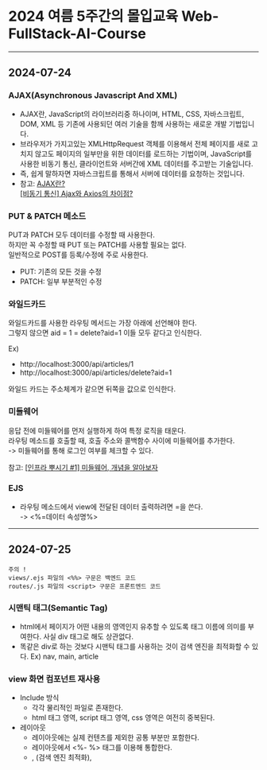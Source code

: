 # 2024 여름 5주간의 몰입교육 Web-FullStack-AI-Course

---

## 2024-07-24

### AJAX(Asynchronous Javascript And XML)

- AJAX란, JavaScript의 라이브러리중 하나이며, HTML, CSS, 자바스크립트, DOM, XML 등 기존에 사용되던 여러 기술을 함께 사용하는 새로운 개발 기법입니다.
- 브라우저가 가지고있는 XMLHttpRequest 객체를 이용해서 전체 페이지를 새로 고치지 않고도 페이지의 일부만을 위한 데이터를 로드하는 기법이며, JavaScript를 사용한 비동기 통신, 클라이언트와 서버간에 XML 데이터를 주고받는 기술입니다.
- 즉, 쉽게 말하자면 자바스크립트를 통해서 서버에 데이터를 요청하는 것입니다.
- 참고: [AJAX란?](https://daegwonkim.tistory.com/445)  
        [[비동기 통신] Ajax와 Axios의 차이점?](https://hstory0208.tistory.com/entry/%EB%B9%84%EB%8F%99%EA%B8%B0-%ED%86%B5%EC%8B%A0-Ajax%EC%99%80-Axios%EC%9D%98-%EC%B0%A8%EC%9D%B4%EC%A0%90)

### PUT & PATCH 메소드

PUT과 PATCH 모두 데이터를 수정할 때 사용한다.  
하지만 꼭 수정할 때 PUT 또는 PATCH를 사용할 필요는 없다.  
일반적으로 POST를 등록/수정에 주로 사용한다.

- PUT: 기존의 모든 것을 수정
- PATCH: 일부 부분적인 수정

### 와일드카드

와일드카드를 사용한 라우팅 메서드는 가장 아래에 선언해야 한다.  
그렇지 않으면 aid = 1 = delete?aid=1 이들 모두 같다고 인식한다.

Ex)

- http://localhost:3000/api/articles/1
- http://localhost:3000/api/articles/delete?aid=1

와일드 카드는 주소체계가 같으면 뒤쪽을 값으로 인식한다.

### 미들웨어

응답 전에 미들웨어를 먼저 실행하게 하여 특정 로직을 태운다.  
라우팅 메소드를 호출할 때, 호출 주소와 콜백함수 사이에 미들웨어를 추가한다.  
-> 미들웨어를 통해 로그인 여부를 체크할 수 있다.

참고: [[인프라 뿌시기 #1] 미들웨어, 개념을 알아보자](https://velog.io/@unyoi/%EC%9D%B8%ED%94%84%EB%9D%BC-%EB%BF%8C%EC%8B%9C%EA%B8%B01-%EB%AF%B8%EB%93%A4%EC%9B%A8%EC%96%B4-%EA%B0%9C%EB%85%90%EC%9D%84-%EC%95%8C%EC%95%84%EB%B3%B4%EC%9E%90)

### EJS

- 라우팅 메소드에서 view에 전달된 데이터 출력하려면 =을 쓴다.  
  -> <%=데이터 속성명%>

---

## 2024-07-25

    주의 !  
    views/.ejs 파일의 <%%> 구문은 백엔드 코드  
    routes/.js 파일의 <script> 구문은 프론트엔드 코드

### 시맨틱 태그(Semantic Tag)

- html에서 페이지가 어떤 내용의 영역인지 유추할 수 있도록 태그 이름에 의미를 부여한다.
  사실 div 태그로 해도 상관없다.
- 똑같은 div로 하는 것보다 시맨틱 태그를 사용하는 것이 검색 엔진을 최적화할 수 있다.
  Ex) nav, main, article

### view 화면 컴포넌트 재사용

- Include 방식
  - 각각 물리적인 파일로 존재한다.
  - html 태그 영역, script 태그 영역, css 영역은 여전히 중복된다.
- 레이아웃
  - 레이아웃에는 실제 컨텐츠를 제외한 공통 부분만 포함한다.
  - 레이아웃에서 <%- %> 태그를 이용해 통합한다.
  - <body>, <meta>(검색 엔진 최적화), <style>, <script> html 태그를 적용할 수 있다.

-> 기본적으로는 레이아웃 기술을 사용하고, 레이아웃을 적용해도 중복되는 부분은 부분적으로 Include 파일로 따로 뺀다.

---

## 2024-07-26

### DBMS

데이터 관리 SW 시스템

- RDBMS
  - RDBMS 특징
    - 결함이 없는 데이터를 안정적으로 영구적으로 관리하는 것이 주요 목적
    - 데이터 수가 많으면 RDBMS는 속도가 떨어진다.
    - DB 서버 복제가 오래 걸린다.
    - 속도보다 무결성 데이터 수집을 목적으로 한다 !
    - Constraints(제약사항)을 이용하여 무결성 데이터를 수집한다.(데이터에 결함이 있다면, 에러를 발생시킨다.)
    - Ex) MySQL, MariaDB(MySQL과 유사), PostgreSQL
  - RDBMS 구조
    - Databases - Tables - Rows - Columns
    - TABLE간의 관계 기반 정형 데이터 관리
    - TABLE의 관리 항목은 사용자 관리 항목(제목, 내용 등)과 시스템 관리 항목(ID, 등록일시, IP 등)으로 나뉜다.

- NoSQL
  - 관계형 데이터베이스의 한계를 극복
  - 빠른 응답 속도, 높은 가용성(사용자가 늘어남에 따라 자원(DB 서버)을 늘렸다 줄였다 가능), 확장성(DB 서버를 실시간으로 복제해서 확장하는 것이 자유롭다.
    -> Scale-Up:단일 서버 CPU/메모리 추가, Scale-Out:서버를 추가), 가용성(백업(스탠바이)서버 없이 사용 중에 실시간으로 DB 서버가 늘릴 수 있다.)
  - 데이터 양이 많고(빅데이터), 데이터 구조가 정해져있지 않은 경우 NoSQL을 사용한다.
  - 정형 데이터 방식으로도, 비정형 데이터도 관리할 수 있다.
  - 실시간으로 확장이 가능하다.
  - 트래픽을 예측할 수 없는 경우 사용된다.

- Document DB
  Ex) MongoDB
- KEY-VALUE DB
  Ex) REDIS

---

## 2024-07-29

### MySQL

- Schema(=Database)
- Character Set은 utf8mb4(utf8에 이모지를 포함한 최신 버전)
- collation은 unicode_ci를 선택하면 정렬을 할 수 있다.

- MySQL 데이터 유형
  - 문자형
    - CHAT(고정길이형)
      - 문자열 고정길이는 해당 길이만큼 사이즈를 사용한다.
      - 실제 데이터가 안들어가도, 데이터 길이가 고정된 형태 데이터 입력
      - 길이가 정해져 있는 데이터를 사용할 때 CHAR를 사용한다.
    - VARCHAR(가변길이형)
      - 문자열 가변길이
      - 알파벳 한 글자: 1byte, 유니코드 한 글자: 2byte
    - TEXT
      - 1000자리 이상의 긴 문자열

- MySQL TABLE 제약조건
  - PK(Primary Key)
  - NN(Not Null)
      NULL은 Data가 입력 안된 초기 상태, 공백 문자는 값이 들어가 있다.
  - UQ(Unique Key)
      Primary Key는 Unique Key
  - ZF(Zero Fill)
      남는 공간은 0으로 채운다.
  - AI(Auto Increment)
      자동 증가

### Model

데이터의 구조를 프로그래밍 언어로 표현한 클래스  
물리적인 테이블을 백엔드에서 제어하기 위함

- Data Model: DB의 TABLE과 1대1 매핑된다.
- View Model: 화면의 구조가 기준
- DTO Model: 여러 모델의 데이터를 하나의 모델로 준다.

### ORM

모델과 물리적인 TABLE을 1대1 매핑해 모델을 통해 관리한다.  
ORM 프레임워크에서 동적으로 SQL 쿼리를 만들어준다.


### Code First & Model First

코드로 모델을 만들고, DB를 적용한다.  
새로운 프로젝트를 만들 때 사용한다.

- Database First
  - 만들어진 DB를 바탕으로 코드에 적용한다.
  - 이미 운영 중인 시스템에 사용한다.

### /model/index.js

index.js는 물리적인 데이터베이스 그 자체를 가리킨다.

---

## 2024-07-31

사용자 사이트는 UI/UX도 좋아야 하고, 디자인도 최신 트렌드를 따라가기 위해 프론트와 백엔드를 나눠서 개발하지만,  
관라지 사이트는 디자인을 신경 쓸 필요가 없기 때문에, 백엔드에서 모든 것을 개발하기도 한다.

### Socket.io 모듈

- 클라이언트 -> 서버로 전송한 메시지 수신
  - on 메소드
    현재 접속되어 있는 클라이언트로부터 메시지를 수신하려면 on 메소드를 사용한다.
    - io.on
      - 'connection' : socket.io의 기본 이벤트, 사용자가 웹사이트에 접속하면 자동으로 발생하는 이벤트
    - socket.on - 해당 클라이언트에서 메세지를 보낸다.

- 서버 -> 클라이언트로 메시지 전송
  - emit 메소드
    - io.emit
      - 서버가 현재 접속해있는 모든 클라이언트에게 이벤트 전달
      - io.emit은 연결된 모든 클라이언트를 대상으로 한다.
        -> 따라서 sender인 socket에 해당되는 client에게도 전달된다.
    - socket.emit
      - 서버쪽에서 event를 발생시키는 함수
      - 서버에서 이벤트 발생시키면 클라이언트 페이지의 해당 이벤트 리스너에서 처리
      - 해당 소켓을 통해 클라이언트에게 메시지 전송
      - sender인 socket의 클라이언트는 제외한다.

참고: [[Node.js] Socket.io 모듈 (.emit .on)](https://velog.io/@rzee/Node.js-Socket.io-%EB%AA%A8%EB%93%88-.emit-.on)  
      [Socket.io - io.emit(io.sockets.emit)과 socket.broadcast.emit의 차이](https://velog.io/@nittre/NodeJS-io.emitio.sockets.emit%EA%B3%BC-socket.broadcast.emit%EC%9D%98-%EC%B0%A8%EC%9D%B4)

### CORS

- 같은 서버 도메인이 아닌 다른 도메인에서 데이터를 호출할 때, 차단되어 CORS 이슈가 생긴다.
  -> 동일 출처 원칙을 위반
- 허용된 도메인에 대해서 데이터/소캣 기능을 제공할 수 있도록 CORS 설정이 필요하다.
- 데이터를 제공하는 도메인과 사용하는 도메인이 다르면, 시스템 상에서 차단한다.
- 도메인을 등록하면 사용할 수 있다.
- restful, 채팅 서버에서 CORS 이슈가 많이 발생한다.

### JWT

JSON 형식의 데이터를 암호화해 놓은 토큰

- 토큰을 까보면 JSON 데이터가 들어있다.
- 토큰에 담겨져있는 데이터는 바꿀 수 없다.
  -> 바꾸면 깨져버리기 때문에 안전하다.
- JWT 토큰의 형식
  - HEADER: 토큰 종류와 해시 알고리즘 정보 제공
  - PAYLOAD: 토큰으로 저장하는 실제 데이터인 JSON 데이터를 인코딩하여 저장하는 영역
  - SIGNATURE: 일련의 문자열로 서버에서 발급해준 특정 문자열로 시그니처 값을 통해서 사버의 값과 비교해 토큰이 변조되었는지 여부를 확인할 수 있는 값 설정.
- PAYLOAD 영역에 들어있다.
- 토큰을 만들 때도 인증키가 필요하고, 까볼 때 만들때 사용했던 인증키가 필요하다.(양방향 암호화)

    Q. JWT 토큰을 왜 쓰는가?
      - 용도
        이기종 시스템 간의 데이터 상호교환을 통한 시스템 통합수단으로 사용
      - 오리지널 데이터를 변조없이 주고 받을 수 있다.
      - JWT토큰은 기본적으로 변조 불가능하다.
      - 난독화/복호화 사용이 간편해 각종 시스템간 데이터 교환 표준 포맷으로 사용된다.

      로그인 한 사용자의 정보를 유지한다.  
      로그인을 했는지 안했는지 확인한다.

      - 랜덤한 JWT 토큰 시크릿 키 만들기
        참고: [JWT Secret Key 생성하기](https://velog.io/@5w31892p/JWT-Secret-Key-%EC%83%9D%EC%84%B1)

      - JWT 까보기
        https://jwt.io/
        JWT 토큰에는 공개되도 괜찮은 데이터만 담아야 한다.  
        JWT 토큰이 localStorage에 담겼을 때, 그걸 저 사이트를 통해 까볼 수 있다.  
        JWT를 까봤을 때 중요한 개인정보가 담겼으면, 유출될 수 있다.  
        -> JWT 토큰에 개인정보를 담을 경우, 암호화해서 담아야한다.  

---

## 2024-08-01

### RESTful

Q. REST API와 RESTful API의 차이는 뭘까?  
  RESTful은 REST의 설계 규칙을 잘 지켜서 설계된 API를 RESTful한 API라고 합니다.  
  즉, REST의 원리를 잘 따르는 시스템을 RESTful이란 용어로 지칭됩니다.

참고: [REST란? REST API 와 RESTful API의 차이점](https://dev-coco.tistory.com/97)

라우터 파일은 업무 단위로 나누는 것이 좋다.

---

## 2024-08-02

### 서버 세션

세션(서버 메모리)을 만들어 특정 도메인에셔 발급해준 쿠키를 갖는다.  
브라우저의 헤더에 쿠키가 들어있어, 서버에서는 브라우저에서 요청을 할 때, 토큰을 가져와서 읽어본다.

### 쿠키

- 텍스트 파일
- 서버에서 발급한다.
- 세션을 만들 때 쿠키를 같이 굽는다.
- 세션은 로그인하는 사용자마다 만든다.
- 세션은 고유한 id를 가지는데, 세션 id라고 한다.
- 세션 아이디를 쿠키에 저장한다.
- 서버에 요청할 때마다, 쿠키 값을 추출한다.

### 분산 서버

사용자가 적으면 한 대의 서버로도 충분하다.  
동접자가 많아지면 서버를 더 두고, 로드밸런서를 통해 관리한다.  
여러 대의 서버를 두는 것을 분산 서버라고 한다.

- 문제
  한 대의 서버를 통해 로그인을 관리하면 문제가 없는데, 분산 서버를 기반으로 사용하면 세션 문제가 생긴다.  
  -> 요청과 응답이 있을 때마다 어느 서버로 보낼지는 모른다.  
  -> 1번 서버에서는 로그인을 해서 세션이 생겼는데, 다른 페이지를 들어갔더니 2번 서버에서 세션이 없어서 다시 로그인을 해야하는 세션 이슈가 생길 수 있다.

- 해결
  세션을 메모리에 저장하는 것이 아니라, DB에 저장한다.(주로 Redis)

### 클라우드 컴퓨팅

물리적인 컴퓨터를 보다 더 효율적으로 사용할 수 있도록 사용방법을 바꾼다.  
빅데이터를 저장하고 관리할 수 있다.  
하드웨어는 같다. 물리적인 서버는 변화가 없다.

### 하드웨어 가상화 기술

- 호스트 가상화 기술 환경
  - Host OS를 설치하고, 그 위에 가상화 소프트웨어를 설치하고, 그 위에 어플리케이션을 설치한다.
  - 사용자 환경에서 가상화 기술 시용
    -> 가상화 소프트웨어: VMWare, Virtual Box
- 하이퍼바이저 가상화 기술 환경
  - Host OS를 설치하지 않고, 하드웨어위에 하이퍼바이저 소프트웨어를 설치한다.
  - 실행 속도와 성능이 더 좋다.
    -> Ex) 마이크로소프트의 Hyper-V, Citrix Xen Hypervisor

-> 클라우드는 하드웨어 가상화 기술이라고 할 수 있다 !

### 클라우드 기반 서비스

- On-Promise
  - 1 하트웨어, 1 OS
  - 문제: 오래 걸림
  - 옛날 방식
  - 모든 걸 다 해야 됨
- IaaS (Infrastructure as a Service) (=이아스)
  - Hypervisor(가상화 소프트웨어)가 설치됨
  - 필요한 OS를 VM에 만든다.
  - 기싱 사버에 소스를 올린다.
  - OS 만드는 거 빠름
  - 문제: 소스가 배포되고, 소스가 돌아갈 수 있도록 Off-the-shelf 작업(런타임 환경 구성)을 해야 한다. -> 오래 걸림
- CaaS (Containers-as-a-Service) (=카스)
  - 개발 소스와 개발 소스가 작동할 수 있는 런타임 환경을 묶어서 하나의 Container(도커 파일)를 배포한다.
  - Off-the-shelf 작업을 안해도 된다.
  - 효율적이다.

### 클라우드 컴퓨팅 서비스

- IaaS
  - 내 입맛에 맞게 구성 가능
  - OS 만들어야 함.
  - 싸다.
- CaaS
  - 제일 비싸다.
  - 개발 소스만 배포하면 바로 돌아간다.
  - OS 만들 필요 X, 가상 컴퓨터 공간을 제공해준다.
  - 개발자가 할 일이 없음
  - IaaS의 진보된 방식
- PaaS
  - OS, 런타임 환경, DBMS 모두 제공
  - 어플리케이션만 배포하면 된다.
  - Serverless
  - 완성된 백엔드를 제공 Ex) Firebase
- FaaS
  - MSA
- SaaS
  - 완성된 소프트웨어
  - 회원가입을 하고 결제해서 빌려쓴다.
  - Ex) Notion

참고: [IaaS vs PaaS vs SaaS vs FaaS vs CaaS](https://velog.io/@choidazzi/IaaS-vs-PaaS-vs-SaaS-vs-FaaS-vs-CaaS)

### 아키텍처

- 모놀리식(Monolithic Architecture)
  - 모든 기능이 유기적으로 연결되어 있기 때문에, 올릴 때 통째로 배포해야 한다.
  - 단점: 사용자가 있든 없든 항상 서버를 올려놔야 한다. -> 고정 비용이 많이 든다.
- MSA(MicroService Architecture)
  - 기능단위로 각각의 기술로 개발되고, 각자 독립적으로 배포/서비스된된다.
  - 하나의 기능을 수정하면 다 올릴 필요없이 그것만 배포하면 된다. -> 유지보수가 쉽다.
  - 사용자 트래픽을 예측할 수 없을 때 좋다.
    -> 사용자 요청이 늘어나면, 서버를 자동으로 늘린다. 사용자가 없어지면 서버가 다시 줄어든다.
  - 사용자가 요청했을 때만 작동하기 때문에, 사용한 만큼만 비용을 내면 된다.
    -> MSA를 사용하면서 클라우드 환경에서 서비스하는 기술을 "서버리스"라고 한다.
    -> FaaS는 서버리스의 하위집합
  - 어려움
-> 보통 섞어서 개발한다. 모든 기능을 MSA로 개발하는 것이 좋은 게 아니다.
  유기적이어야 하는 기능/트래픽이 정적인 기능은 모놀리식으로, 사용자 요청이 많은 기능만 MSA로 개발하면 된다. 특정 기간에 갑자기 몰리면 MSA로 개발한다.

참고: [[MSA] 마이크로서비스 코딩 공작소 - 1장](https://velog.io/@jeongbeom4693/MSA-%EB%A7%88%EC%9D%B4%ED%81%AC%EB%A1%9C%EC%84%9C%EB%B9%84%EC%8A%A4-%EC%BD%94%EB%94%A9-%EA%B3%B5%EC%9E%91%EC%86%8C-1%EC%9E%A5)

---

## 2024-08-05

### 클라우드 기반 서비스하기(IaaS)

- VPC(Virtual Private Cloud)
    가상 서버를 배치시킬 수 있는 가상의 네트워크
  - 논리적으로 분리된 가상의 사설 네트워크 공간
    업무의 목적에 따라 네트워크를 나누어 사용하실 수 있도록 논리적으로 격리된 네트워크를 제공합니다.  
    또한 사설 IP 주소와 Subnet 생성, 네트워크 게이트웨이, 접근 제어 등을 지원함으로서, 손쉽게 전용 네트워크를 확보하실 수 있습니다.  

- Subnet
VPC 내에 세분화된 격리 공간을 제공

- 서버 OS 업데이트
sudo apt update
sudo apt upgrade
sudo apt autoremove

- Q. 왜 WAS 서버와 웹 서버를 나누는가?
  실제 서비스에는 물리적인 서버가 최소한 3대가 필요하다.  
  -> 로드 밸런서를 두어 서버를 확장한다.  
  ![alt text](image.png)

  항상 웹서버는 public IP로 80포트로 접속되며, 항상 열려있다.  
  -> 보안적으로 취약하다.

  항상 웹서버의 80포트는 열려있기 때문에, 백엔드 서버는 WAS 서버로 개별 포트를 두고 서비스를 한다.  
  설령 80포트가 뚫려도, 외부에서는 직접적으로 들어오지 못하기 때문에 WAS와 DB 서버는 뚫리기 어렵다.
  -> 프락시 환경(공개된 public IP를 통해 들어오는것이 아닌, public IP를 통해 내부의 private IP로 접근한다.)

- ACG
  - Inbound
    0.0.0.0/0로 설정하면, 아무나 서버에 접근할 수 있다.
  - outbound

  http://~ 는 80 port로 통신한다.
  https://~ 는 443 port로 통신한다.

### DNS

도메인 주소를 관리하는 서버

1. 사용자가 도메인 주소를 입력한다.
2. 통신사로 사용자가 입력한 호스트, 도메인 주소, IP 주소를 전달한다.
3. 해당하는 도메인을 관리하는 DNS 서버를 찾는다.
4. DNS는 호스트명과 도메인 주소로 서비스하는 서버의 IP 주소를 찾는다.
5. IP 주소로 직접적으로 서버와 통신한다.

Ex) www.naver.com
호스트명: www
도메인: naver.com

---

## 2024-08-06

### AWS

클라우드는 사용한 만큼만 후불

- IAM 계정: Identity and Access Management

- 클라우드 서비스명: EC2(가상서버-IaaS)
  -> 서비스 관리단위: 인스턴스

- 클라우드 서비스명: S3(스토리지)
  -> 서비스 관리단위: 버킷

- 클라우드 서비스명: Lambda(가상서버-FaaS)
  -> 서비스 관리단위: 함수

### AWS EC2

1. 인스턴스 시작
2. 탄력적 IP(고정 IP) 주소 할당 후 연결
   -> 고정 IP를 통해 원격 서버 연결
3. putty로 연결
   - 사용자 계정 root: ec2-user
   - sudo su
     -> root 권한 위임 후 설정
   - 리눅스 명령어
     - rpm -qa \*-release
     - cat /proc/version
4. Node Framework 설치
   - sudo dnf install nodejs
5. pm2 기반 WAS 서비스
   - pm2 설치
     - npm install pm2 -g
   - 서비스 폴더 만들고 접근 권한 주기
     - sudo mkdir-p -- /var/www /var/www/nodechatapp
     - sudo mkdir-p -- /var/www /var/www/nodechatadmin
   - WinSCP로 서비스 폴더에 개발 소스 업로드하기
   - 패키지 설치
     - npm i
   - pm2로 시작 모듈을 app.js로 하여 노드 애플리케이션 시작하고 관리
     - 단일 스레드 기반 서비스
       - pm2 start app.js --name nodechatadmin
     - 멀티코어 클러스터링 기반 분산환경 제공
       - pm2 start app.js --name nodechatadmin -i 0
       - 주요 pm2 명령어
         pm2 list
         pm2 start www--name nodechatapp
         pm2 stop nodechatapp
         pm2 restart nodechatapp
         pm2 delete nodechatapp
         pm2 monit
6. NginX 웹서버 설치
   - dnf install nginx
     -> 넌 지금부터 웹서버야
   - nginX 서비스 관리 명령어
     - sudo systemctl enable nginx
     - sudo systemctl start nginx
     - sudo systemctl status nginx
     - sudo systemctl stop nginx
7. 도메인 주소 기반 가상 호스팅
   - nginx 설정 파일 수정
     - sudo vi /etc/nginx/nginx.conf
       server {
         listen 80;
         server_name 3.37.185.159 cbnu13.wechatmaker.com;

         location / {
           proxy_pass http://172.31.9.22:5001;
           proxy_http_version 1.1;
           proxy_set_header Upgrade $http_upgrade;
           proxy_set_header Connection $http_connection;
           proxy_set_header Host $http_host;
           proxy_cache_bypass $http_upgrade;
           }
       }
   - 모든 nginx 설정 변경 후에는 반드시 설정파일 구문 검사 후 재시작해줘야 한다.
     - sudo nginx -t
       설정 파일이 잘 수정되었는지 확인하는 테스트/문법 검사 실행
       문제가 없다면, test is successful
     - sudo nginx -s reload
       nginx 재시작
8. 서비스를 종료하고 삭제
   - 인스턴스
     - 인스턴스 중지: 잠시동안 중지한다.(돈은 계속 빠져나간다.)
     - 인스턴스 시작/재부팅: 시작한다.(탄력적 IP를 설정하지 않았다면, public IP가 바뀔 수 있다.)
   - 탄력적 IP
   - 보안 그룹(default는 삭제하지 않는다.)

  Q. 웹 서버를 통해 도메인 주소를 세팅하는 이유
    1. 도메인을 사용하지 않으면, 사용자가 IP와 port를 외워야 한다.
      도메인을 이용하면 기본 80포트로 연결된다.
      관리해 줄 필요 x, IP와 port를 외울 필요 x
    2. 보안적 문제
      ! 백엔드가 돌아가는 WAS 서버의 port를 개방하면 보안적으로 좋지 않다.
      http: 80 port
      https: 443 port
      -> Ex) 사용자가 WAS 서버의 3000번 port로 직접 들어올 수 있으면, 공격해서 소스를 가져오면, 털린다.
      사용자가 웹 서버는 털려도 된다.
      웹 서버로 들어오는 것을 프록시라고 한다.

  ! WAS는 일반적으로 private IP로 통신한다.
    -> Why? 외부에서 직접적으로 들어오는 경우만 public IP를 사용한다.
    private IP로 통신할 때는 기본적으로는 port 규칙/제약이 없다.(-> 리눅스 방화벽 프로그램으로 port를 제한한다.)
    웹서버만 public IP로 통신하고, 내부적인 서버와 통신할 때는 private IP로 통신한다.

  ! nginx를 사용하면, 서버를 여러 개 뒀을 때 지가 알아서 로드밸런싱을 한다.

### Maria DB Server

- 설치
  sudo yum install -y mariadb105-server
- 접속
  mysql -u root -p
  암호는 설정되어 있지 않기 때문에, 엔터
- DB 선택
  use mysql
- 외부에서 Maria DB 접속 설정
  select host, user, password from user;
  grant all privileges on*.* to 'root'@'%' identified by 'yugyeong';
  flush privileges;

### Redis

서버를 한 대 이상 사용할 때 사용할 수 있다.  
분산 메시징 시스템에 사용할 수 있다.

### SSL(Secure Sockets Layer)

보안 소켓 계층

- 사용자와 서버간의 통신을 하는 안전한 통로를 개설한다.
- 통로 안에서 데이터를 주고 받는다.
  -> SSL 기반으로 http 통신을 하는 방법이 https로 통신하는 것이다.
- 무료 SSL 비영리 단체: Let's Encrypt

Q. SSL을 어떻게 적용할까?
  웹서버에 SSL 인증서를 설치한다.
  인증서를 서버에 바인딩(설치)한다.
  인증서 파일이 만들어지면, nginx에 추가한다.
  사용자가 요청할 때마다 먼저 인증서를 통해 통로를 만들고 안전하게 데이터를 주고 받는다.

---

## 2024-08-07

웹브라우저: 웹브라우저에 전달된 웹페이지 소스를 해석한다.
프론트엔드: HTML을 변조하여, 웹사이트에 동적으로 보여준다.

### JavaScript

  -> 타입 지정이 불가하다.
  -> 불안정

### AltJS

순수 JavaScript의 대안으로 개발된 또 다른 언어
AltJS로 개발된 언어는 컴파일 과정을 통해 순수 JavaScript로 변환된다.
JavaScript와 함깨 사용할 수 있다.

### TypeScript

- 컴파일 과정
  타입스크립트 -> 컴파일 -> 자바스크립트 -> 실행
- 자바스크립트 문법을 확장한 상위 호완성 제공(SuperSet)을 통해 순수 자바스크립트와 혼용하여 사용 가능
- 정적 타입 검사 기능
- 단점: 대규모 어플리케이션이나 소스가 큰 경우, 컴파일 타임이 길어질 수 있다.(자바스크립트로 변환하기 때문에)

- TypeScript Annotation
  - 타입스크립트에서 변수/함수, 객체 속성의 데이터 타입을 지정하는 것
  - ype 검사를 수행하여 잠재적 에러를 확인할 수 있다.
  - 팀 협업을 할 때 동일 타입을 공유함으로써, 코딩컴벤션(코딩규칙)을 통한 팀 협업을 제공한다.

### MariaDB

[윈도우 MariaDB 설치하기](https://blog.naver.com/julie0427/223367603979)

---

## 2024-08-08

  Q. 어떨 때 타입 지정 방식을 사용하고, 인터페이스를 사용하는가?
  A. 코딩은 일관성있어야 한다.
    대부분 JSON 데이터와 같이 다양한 데이터의 구조를 정의할 때는 인터페이스를 사용한다.

개발 컨벤션: 똑같은 기능을 구현하는 방법이 정말 많기 때문에, 팀 내에서 코딩 규칙을 정의한다.

### React 프로젝트 만들기

- 화면의 작은 단위인 Component 기반으로 개발한다.
- JSX(JavaScriptXML) 문법을 이용한다.
  -> HTML처럼 보이는 코드는 HTML이 아니라, JSX 문법이다.
  - 실행 과정
    1. JSX 코드를 순수 자바스크립트 코드로 변환한다.
    2. 자바스크립트가 실행되어 HTML이 생성된다.
        -> yarn build 명령어 실행 시 build 폴더가 생성되는데, 이는 번들링 과정을 통해 만들어진 리액트의 최종 결과물이다.(정적 리소스가 만들어진다.) 이 build 폴더를 서버에 배포한다.
    3. 서버에서 보내준 HTML 태그들을 웹브라우저에 올린다.
        이때 웹브라우저의 메모리 상에 HTML 요소를 올린다.
        이 메모리를 DOM이라고 한다.
- Virtual DOM: DOM 내의 변경된 부분만 DOM에 적용한다.
  HTML DOM: 특정 영역만 바뀌어도 전체 웹페이지 DOM을 다시 렌더링한다.

- CRA
  - 가장 올드하다.
  - 최초에 프로젝트를 만들고, 구성하는데 너무 오래걸린다.

- Vite
  - Next.js 도입전까지 가장 많이 사용되던 리액트 프로젝트 생성/개발 방식
  - 기존 CRA 프로젝트 기반의 비효율성(번들링) 개선과 현대적 프론트엔드 애플리케이션 요구사항 반영

- NEXT.js
  NEXT.js는 두 가지의 라우팅 방식을 지원한다.  
  프론트엔드와 백엔드 모두 적용 가능(풀스택 개발자 프레임워크)
  - Pages Router
    - /apps에 화면 컴포넌트 파일들이 위치한다.
  - App Router
    - V14버전부터 App Router 방식이 Default로 적용되었다.
    - /pages에 화면 컴포넌트 파일들이 위치한다.
    - /api에서 백엔드를 개발할 수 있다.

---

## 2024-08-09

### NextJS

- React & NextJS 프로젝트 구조
  물리적인 html 페이지는 바뀌지 않고, 그 안의 컴포넌트만 바뀐다.  
  웹페이지의 특정 영역을 그때그때 바꾸기 때문에, 화면 깜빡거림 없이 구현할 수 있다.  
  웹페이지 단위의 "페이지 컴포넌트(/pages/...)"와 "재사용 가능한 화면 컴포넌트(/components/...)"를 구성하여 유지보수를 쉽게 할 수 있다.  
  
  ![alt text](image-1.png)
  
  - app.tsx: 전체 레이아웃 구성
  - index.tsx: 메인 페이지 컴포넌트(최초로 보여질 기본 페이지)
  - next-env.d.ts: 설치된 패키지가 타입스크립트를 지원하지 않는지 알려준다.
  - package.json
    dependencies: 실제 서비스와 관련된 패키지
    devDependencies: 개발할 때 사용하는 패키지
  - postcss.config.mjs
      css 후처리기 관련 config 설정 파일
      -> css는 전처리기(css를 자동으로 만들어준다)와 후처리기(만들어진 css를 브라우저에서 실행할 수 있도록 해준다)
  - tsconfig.json
    타입스크립트 관련 config 설정 파일
  - _(언더스코어)로 시작되는 파일과 폴더
    - 특별한 용도(대부분 애플리케이션의 전반적인 구조와 동작을 정의하는 시스템 파일이나 설정 파일)로 사용된다.(NextJS에서 제공하는 컨벤션)
    - 라우팅 규칙에서 빠진다.(자동 라우팅 메커니즘에서 제외한다.)
    - 프라이빗으로 간주한다.
  - @/
    최상위에서 경로를 나타낸다.

- Next Page Router 프로젝트 실행 순서
  1. 사용자 웹브라우저 NextApp 최초 호출(도메인주소) 
  2. _app.tsx(서버에서 실행) 
  3. _app.tsx내 메인 페이지 컴포넌트 호출(서버에서 실행) 
  4. _document.tsx 호출(서버에서 실행) 
  5. Single Web HTML Page 생성(서버에서 실행) 
  6. 클라이언트로 Single Web HTML Page 전송
  7. 메인 페이지 기능 작동

### JSX

JavaScript 언어에 XML 표기문법을 추가한 자바스크립트 확장문법  
리액트에서 HTML 태그와 유사하게 태그방식으로 UI를 표현하는 방식 제공  
JSX는 HTML 태그처럼 보이지만 HTML태그는 아니며, 자바스크립트 +XML 문법을 이용

- 최상위 태그는 하나이어야 한다.
  Ex) <div></div><div></div>와 같이 최상위 태그가 여러 개이면 안된다.
      <></> 또는 <Fragment></Fragment> 스타일이 없는 <div></div>로 감싸준다.
- 컴파일 과정
  JSX Code -> Client JavaScript 파일 -> 자바스크립트에 의해 HTML 태그 생성
- 닫는 태그가 반드시 필요하다.

### React

대문자로 시작하는 파스칼식으로 사용한다.
리액트에서는 참조할 때, require 대신 표준 문법인 import를 사용한다.

- **컴포넌트**
  - 페이지 컴포넌트는 사용자가 라우팅주소를 통해 호출하는 기본단위로 작동된다.
  - 리액트 컴포넌트는 props(속성값)를 통해 부모 컴포넌트로부터 입력값들을 전달(읽기전용)받고,
    컴포넌트의 실행결과는 리액트 JSX요소를 반환한다.
  - 부모 컴포넌트에서 자식 컴포넌트로 값을 전달할 떄는 읽기전용 데이터 속성인 props을 통해 전달하고,
    해당 컴포넌트의 자체 상태 값(수정가능한 데이터) 관리는 state란 개념을 이용한다.
    -> state 데이터는 백엔드에서 가져오기도 한다.

  ![alt text](image-2.png)

  - **props**: 부모 컴포넌트에서 자식 컴포넌트로 전달하는 읽기전용 데이터
  - **state**: 컴포넌트에서 상태값을 저장하고, 변경하는 데이터(해당 컴포넌트 안에서만 사용 가능)
  - **context**: 전역 상태관리 공간

  - **함수형 컴포넌트**
    - React v16 이후부터 클래스 컴포넌트에서 함수형 컴포넌트가 기본으로 변경
    - Hooks를 통한 state 및 LifeCycle 관리 기능 제공
    - Pages폴더 내에 존재하는 페이지 컴포넌트 파일명은 라우팅주소 체계로 사용된다.
      -> 파일명을 신중히 정해야 한다.

  - 재사용하기 위해 페이지를 컴포넌트로 쪼갠다.

[케이스 스타일(Case Styles): 카멜식, 케밥식, 파스칼식, 스네이크식](https://htc-refactor.tistory.com/entry/%EC%BC%80%EC%9D%B4%EC%8A%A4-%EC%8A%A4%ED%83%80%EC%9D%BCCase-Styles-%EC%B9%B4%EB%A9%9C%EC%8B%9D-%EC%BC%80%EB%B0%A5%EC%8B%9D-%ED%8C%8C%EC%8A%A4%EC%B9%BC%EC%8B%9D-%EC%8A%A4%EB%84%A4%EC%9D%B4%ED%81%AC%EC%8B%9D)

---

## 2024-08-12 ~ 2024-08-15

### useState

데이터 소스가 바뀌면 UI가 다시 렌더링된다.

### useEffect

- 컴포넌트 라이프사이클
  - 마운팅(Mounting)
    - 최초 1회
    - 컴포넌트의 props, state 값을 초기화하고 JSX를반환하여, 컴포넌트 UI를 최초 렌더링하고 화면에 표시하는 과정
  - 업데이팅(Updating)
    - 반복 발생(부분 렌더링)
    - 컴포넌트의 state, props가 변경되면, 화면을 재렌더링하여 화면을 다시 그리는 과정
    - 부모 컴포넌트의 상태가 변경되면, 기본적으로 자식 컴포넌트도 업데이트 발생
    - 특정 상태값이 변경될 때마다 선택적 업데이트 가능
    - 마운팅 이후에 UI가 바뀌는 것
      -> 화면의 일부가 바뀌는 것
  - 언마운팅(UnMounting)
    - 마지막 발생
    - 컴포넌트가 화면에서 사라지는 과정

  -> 프로그램적으로 각 시점을 잘 파악하는 것이 중요
  -> 렌더링(마운팅, 업데이팅)을 어떻게 하느냐에 따라 성능에 영향을 미친다.

- 함수형 컴포넌트 라이프사이클 관리 훅
- 컴포넌트가 마운팅, 업데이팅, 언마운팅 상태를 캐치한다.
- 특정 데이터/상태가 변경될떄마다, 이벤트 제어 가능 훅.

### useReducer

특정 데이터가 여러 컴포넌트에서 사용되고, 통합해서 관리하고 싶을 때

### useContext

- 부모/자식 컴포넌트 구조에서 부모에서 자식으로 아래 방향으로 자식으로 상태정보를 전달하고 싶으면 기본적으로 props(이벤트함수, 세터함수,props 데이터를 전달)를 이용한다.
  But! Depth가 너무 깊은 경우, 관리에 어려움 존재한다.(무한 데이터 전달...)
- 자식에서 부모 컴포넌트로의 데이터의 공유/전송이나 부모/자식 관계가 아닌 컴포넌트(형제, 전혀 다른 루트파컴포넌트)간의 상태 정보 공유 시
주로 useContext를 사용.
- 모든 컴포넌트 중 일부 컴포넌트 그룹에서 전역 데이터 상태정보를 공유하고 싶을 떄 사용

Ex) 사용자의 정보나 로그인 상태를 매번 보내야 할 때, 전역으로 두면 어디서든 접근할 수 있다.
Ex) 테마(라이트모드/다크모드)

## 2024-08-16

### Next.js Rendering 및 컴포넌트 유형

- Client Side Rendering(전통적인 SPA방식)
  - 클라이언트 컴포넌트: 웹브라우저(클라이언트) 환경에서 최초 UI페이지를 생성되어 화면에 렌더링되어 표시
  - 기존의 방식으로, 웹브라우저에서 클라이언트 자바스크립트에 의해 html을 만든다.

- Server Side Rendering
  - 사용자 요청 시 서버에서 해당 화면의 html요소를 동적 생성
  - 서버 컴포넌트를 통해 필요한 시점에 서버에서 html 코드를 만들어 가져온다.

### CSR(Client Side Rendering)

렌더링이 오래걸린다.
특히 자바스크립트 파일이 크면 오래걸림

![alt text](image-3.png)

### SSR(Server Side Rendering)

- 처음 화면 렌더링이 너무 오래걸리면 SSR을 쓴다.
- 서버에서 html과 data를 만든다.
- 검색 엔진을 최적화할 수 있다.
-> 최초에는 SSR을 하는 것이 좋다.
![alt text](image-5.png)
![alt text](image-4.png)

### SSG(Static Side Generation)

- 정적 웹사이트 생성기
- 웹사이트가 동적으로 변경되지 않고, 이미 정해져 있다.
- 로컬에서 빌드 시점에서 html 소스가 만들어진다.
  -> 프리 렌더링이라고 한다.
- useState가, useEffect가 들어가면, CSR이 된다.
- 데이터 연동이 없는 단순 컴포넌트

Case 1) jsx 코드만을 사용해 만든 정적 페이지
Case 2) 빌드 타임에 데이터 기반 정적 페이지 생성 getStatics props
Case 3) 빌드 타임에 데이터 기반 여러 페이지 생성 getStaticPath

### ISR

SSG와 비슷하지만, SSG는 빌드 타임에 정적 웹페이지를 생성하는 반면, ISR은 빌드 타임에 정적 웹페이지를 생성하지 않고,
지정된 시간이 지나면, 서버 측에서 해당 데이터를 기반으로 정적 웹페이지를 생성하여, 서버에서 주기적으로 생서된 정적 웹페이지를 다운받아 화면을 갱신한다.

